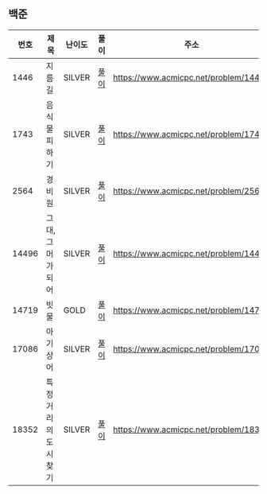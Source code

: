 
## 백준
|번호|제목|난이도|풀이|주소|
|---|---|---|---|---|
|1446|지름길|SILVER|[풀이](https://github.com/yhh1056/studyAlgorithm/blob/main/baekjoon/b1446/Main.java)|https://www.acmicpc.net/problem/1446|
|1743|음식물 피하기|SILVER|[풀이](https://github.com/yhh1056/studyAlgorithm/blob/main/baekjoon/b1743/Main.java)|https://www.acmicpc.net/problem/1743|
|2564|경비원|SILVER|[풀이](https://github.com/yhh1056/studyAlgorithm/blob/main/baekjoon/b2564/Main.java)|https://www.acmicpc.net/problem/2564|
|14496|그대, 그머가 되어|SILVER|[풀이](https://github.com/yhh1056/studyAlgorithm/blob/main/baekjoon/b14496/Main.java)|https://www.acmicpc.net/problem/14496|
|14719|빗물|GOLD|[풀이](https://github.com/yhh1056/studyAlgorithm/blob/main/baekjoon/b14719/Main.java)|https://www.acmicpc.net/problem/14719|
|17086|아기 상어|SILVER|[풀이](https://github.com/yhh1056/studyAlgorithm/blob/main/baekjoon/b17086/Main.java)|https://www.acmicpc.net/problem/17086|
|18352|특정 거리의 도시 찾기|SILVER|[풀이](https://github.com/yhh1056/studyAlgorithm/blob/main/baekjoon/b18352/Main.java)|https://www.acmicpc.net/problem/18352|
